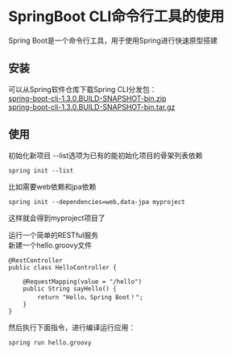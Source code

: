 # SpringBoot CLI命令行工具的使用
Spring Boot是一个命令行工具，用于使用Spring进行快速原型搭建

## 安装
可以从Spring软件仓库下载Spring CLI分发包：  
[spring-boot-cli-1.3.0.BUILD-SNAPSHOT-bin.zip](http://repo.spring.io/snapshot/org/springframework/boot/spring-boot-cli/1.3.0.BUILD-SNAPSHOT/spring-boot-cli-1.3.0.BUILD-SNAPSHOT-bin.zip)  
[spring-boot-cli-1.3.0.BUILD-SNAPSHOT-bin.tar.gz](http://repo.spring.io/snapshot/org/springframework/boot/spring-boot-cli/1.3.0.BUILD-SNAPSHOT/spring-boot-cli-1.3.0.BUILD-SNAPSHOT-bin.tar.gz)  

## 使用
初始化新项目 --list选项为已有的能初始化项目的骨架列表依赖
```
spring init --list
```

比如需要web依赖和jpa依赖
```
spring init --dependencies=web,data-jpa myproject
```
这样就会得到myproject项目了

运行一个简单的RESTful服务  
新建一个hello.groovy文件
```
@RestController
public class HelloController {

    @RequestMapping(value = "/hello")
    public String sayHello() {
        return "Hello，Spring Boot！";
    }
}
```
然后执行下面指令，进行编译运行应用：
```
spring run hello.groovy
```